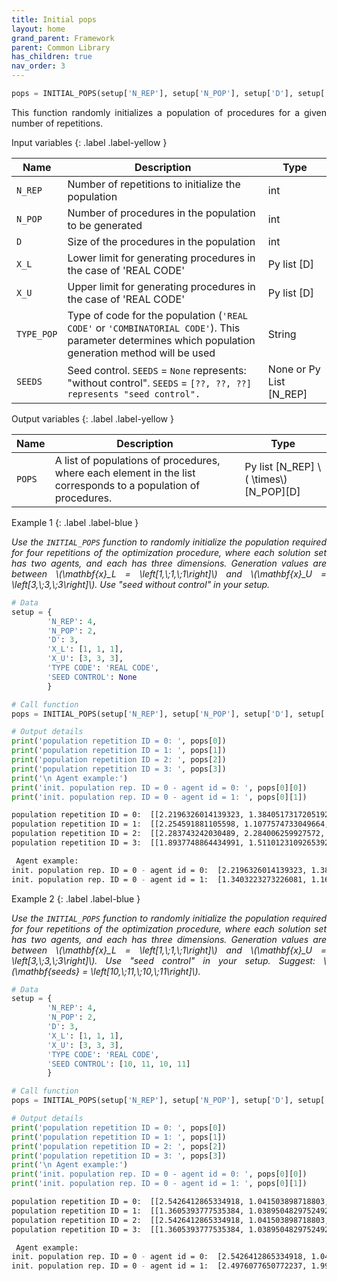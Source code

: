 ```yaml
---
title: Initial pops
layout: home
grand_parent: Framework
parent: Common Library
has_children: true
nav_order: 3
---
```


<!--Don't delete ths script-->
<script src = "https://polyfill.io/v3/polyfill.min.js?features=es6"></script>
<script id = "MathJax-script" async src="https://cdn.jsdelivr.net/npm/mathjax@3/es5/tex-mml-chtml.js"></script>
<!--Don't delete ths script-->

```python
pops = INITIAL_POPS(setup['N_REP'], setup['N_POP'], setup['D'], setup['X_L'], setup['X_U'], setup['TYPE CODE'], setup['SEED CONTROL'])
```

<p align = "justify">
    This function randomly initializes a population of procedures for a given number of repetitions.
</p>

Input variables
{: .label .label-yellow }

<table style = "width:100%">
    <thead>
      <tr>
        <th>Name</th>
        <th>Description</th>
        <th>Type</th>
      </tr>
    </thead>
    <tr>
        <td><code>N_REP</code></td>
        <td>Number of repetitions to initialize the population</td>
        <td>int</td>
    </tr>
    <tr>
        <td><code>N_POP</code></td>
        <td>Number of procedures in the population to be generated</td>
        <td>int</td>
    </tr>
    <tr>
        <td><code>D</code></td>
        <td>Size of the procedures in the population</td>
        <td>int</td>
    </tr>
    <tr>
        <td><code>X_L</code></td>
        <td>Lower limit for generating procedures in the case of 'REAL CODE'</td>
        <td>Py list [D]</td>
    </tr>
    <tr>
        <td><code>X_U</code></td>
        <td>Upper limit for generating procedures in the case of 'REAL CODE'</td>
        <td>Py list [D]</td>
    </tr>
    <tr>
        <td><code>TYPE_POP</code></td>
        <td>Type of code for the population (<code>'REAL CODE'</code> or <code>'COMBINATORIAL CODE'</code>). This parameter determines which population generation method will be used</td>
        <td>String</td>
    </tr>
    <tr>
        <td><code>SEEDS</code></td>
        <td>Seed control. <code>SEEDS</code> = <code>None</code> represents: "without control". <code>SEEDS</code> = <code>[??, ??, ??] represents "seed control".</code></td>
        <td>None or Py List [N_REP]</td>
    </tr>
</table>

Output variables
{: .label .label-yellow }

<table style = "width:100%">
    <thead>
      <tr>
        <th>Name</th>
        <th>Description</th>
        <th>Type</th>
      </tr>
    </thead>
    <tr>
        <td><code>POPS</code></td>
        <td>A list of populations of procedures, where each element in the list corresponds to a population of procedures.</td>
        <td>Py list [N_REP] \( \times\) [N_POP][D]</td>
    </tr>
</table>

Example 1
{: .label .label-blue }

<p align = "justify">
    <i>
        Use the <code>INITIAL_POPS</code> function to randomly initialize the population required for four repetitions of the optimization procedure, where each solution set has two agents, and each has three dimensions. Generation values ​​are between \(\mathbf{x}_L = \left[1,\;1,\;1\right]\) and \(\mathbf{x}_U = \left[3,\;3,\;3\right]\). Use "seed without control" in your setup.
    </i>
</p>

```python
# Data
setup = {
        'N_REP': 4,
        'N_POP': 2,
        'D': 3,
        'X_L': [1, 1, 1],
        'X_U': [3, 3, 3],
        'TYPE CODE': 'REAL CODE',
        'SEED CONTROL': None
        }

# Call function
pops = INITIAL_POPS(setup['N_REP'], setup['N_POP'], setup['D'], setup['X_L'], setup['X_U'], setup['TYPE CODE'], setup['SEED CONTROL'])

# Output details
print('population repetition ID = 0: ', pops[0])
print('population repetition ID = 1: ', pops[1])
print('population repetition ID = 2: ', pops[2])
print('population repetition ID = 3: ', pops[3])
print('\n Agent example:')
print('init. population rep. ID = 0 - agent id = 0: ', pops[0][0])
print('init. population rep. ID = 0 - agent id = 1: ', pops[0][1])
```

```bash
population repetition ID = 0:  [[2.2196326014139323, 1.3840517317205192, 2.6116781074286313], [1.3403223273226081, 1.1674717842974527, 2.2436660854022747]]
population repetition ID = 1:  [[2.254591881105598, 1.1077574733049664, 1.9129032401629404], [2.5519888813800913, 2.1522163950561666, 2.54366540526461]]
population repetition ID = 2:  [[2.283743242030489, 2.284006259927572, 2.454720419092418], [1.5915597454398382, 1.0423599148278597, 1.8482867884497962]]
population repetition ID = 3:  [[1.8937748864434991, 1.5110123109265392, 2.8229927611822845], [2.7585766165646697, 2.8376271268544357, 2.127148509873788]]

 Agent example:
init. population rep. ID = 0 - agent id = 0:  [2.2196326014139323, 1.3840517317205192, 2.6116781074286313]
init. population rep. ID = 0 - agent id = 1:  [1.3403223273226081, 1.1674717842974527, 2.2436660854022747]
```

Example 2
{: .label .label-blue }

<p align = "justify">
    <i>
        Use the <code>INITIAL_POPS</code> function to randomly initialize the population required for four repetitions of the optimization procedure, where each solution set has two agents, and each has three dimensions. Generation values ​​are between \(\mathbf{x}_L = \left[1,\;1,\;1\right]\) and \(\mathbf{x}_U = \left[3,\;3,\;3\right]\). Use "seed control" in your setup. Suggest: \(\mathbf{seeds} = \left[10,\;11,\;10,\;11\right]\).
    </i>
</p>

```python
# Data
setup = {
        'N_REP': 4,
        'N_POP': 2,
        'D': 3,
        'X_L': [1, 1, 1],
        'X_U': [3, 3, 3],
        'TYPE CODE': 'REAL CODE',
        'SEED CONTROL': [10, 11, 10, 11]
        }

# Call function
pops = INITIAL_POPS(setup['N_REP'], setup['N_POP'], setup['D'], setup['X_L'], setup['X_U'], setup['TYPE CODE'], setup['SEED CONTROL'])

# Output details
print('population repetition ID = 0: ', pops[0])
print('population repetition ID = 1: ', pops[1])
print('population repetition ID = 2: ', pops[2])
print('population repetition ID = 3: ', pops[3])
print('\n Agent example:')
print('init. population rep. ID = 0 - agent id = 0: ', pops[0][0])
print('init. population rep. ID = 0 - agent id = 1: ', pops[0][1])
```

```bash
population repetition ID = 0:  [[2.5426412865334918, 1.041503898718803, 2.2672964698525506], [2.4976077650772237, 1.9970140246051808, 1.4495932910616953]]
population repetition ID = 1:  [[1.3605393777535384, 1.0389504829752492, 1.9264370529966892], [2.4498678583842954, 1.8404072091754549, 1.9708541963355648]]
population repetition ID = 2:  [[2.5426412865334918, 1.041503898718803, 2.2672964698525506], [2.4976077650772237, 1.9970140246051808, 1.4495932910616953]]
population repetition ID = 3:  [[1.3605393777535384, 1.0389504829752492, 1.9264370529966892], [2.4498678583842954, 1.8404072091754549, 1.9708541963355648]]

 Agent example:
init. population rep. ID = 0 - agent id = 0:  [2.5426412865334918, 1.041503898718803, 2.2672964698525506]
init. population rep. ID = 0 - agent id = 1:  [2.4976077650772237, 1.9970140246051808, 1.4495932910616953]
```
